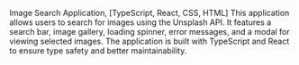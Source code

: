 Image Search Application,  [TypeScript, React, CSS, HTML]
This application allows users to search for images using the Unsplash API. It features a search bar, image gallery, loading spinner, error messages, and a modal for viewing selected images. The application is built with TypeScript and React to ensure type safety and better maintainability.
